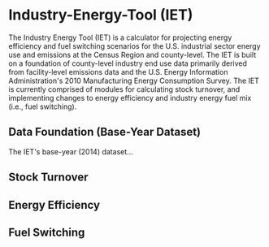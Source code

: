 # Industry-Energy-Tool (IET)
The Industry Energy Tool (IET) is a calculator for projecting energy efficiency and fuel switching scenarios for the U.S. industrial sector energy use and emissions at the Census Region and county-level. The IET is built on a foundation of county-level industry end use data primarily derived from facility-level emissions data and the U.S. Energy Information Administration's 2010 Manufacturing Energy Consumption Survey.
The IET is currently comprised of modules for calculating stock turnover, and implementing changes to energy efficiency and industry energy fuel mix (i.e., fuel switching). 

## Data Foundation (Base-Year Dataset)
The IET's base-year (2014) dataset...

## Stock Turnover

## Energy Efficiency

## Fuel Switching
